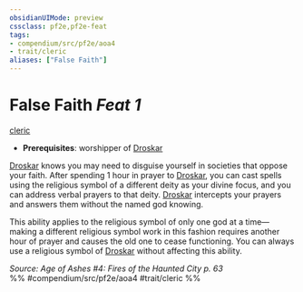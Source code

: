 ```yaml
---
obsidianUIMode: preview
cssclass: pf2e,pf2e-feat
tags:
- compendium/src/pf2e/aoa4
- trait/cleric
aliases: ["False Faith"]
---
```

# False Faith  *Feat 1*  
[cleric](rules/traits/cleric.md "Cleric Class Trait")  

- **Prerequisites**: worshipper of [Droskar](compendium/setting/deities/droskar-logm.md)

[Droskar](compendium/setting/deities/droskar-logm.md) knows you may need to disguise yourself in societies that oppose your faith. After spending 1 hour in prayer to [Droskar](compendium/setting/deities/droskar-logm.md), you can cast spells using the religious symbol of a different deity as your divine focus, and you can address verbal prayers to that deity. [Droskar](compendium/setting/deities/droskar-logm.md) intercepts your prayers and answers them without the named god knowing.

This ability applies to the religious symbol of only one god at a time—making a different religious symbol work in this fashion requires another hour of prayer and causes the old one to cease functioning. You can always use a religious symbol of [Droskar](compendium/setting/deities/droskar-logm.md) without affecting this ability.

*Source: Age of Ashes #4: Fires of the Haunted City p. 63*  
%% #compendium/src/pf2e/aoa4 #trait/cleric %%